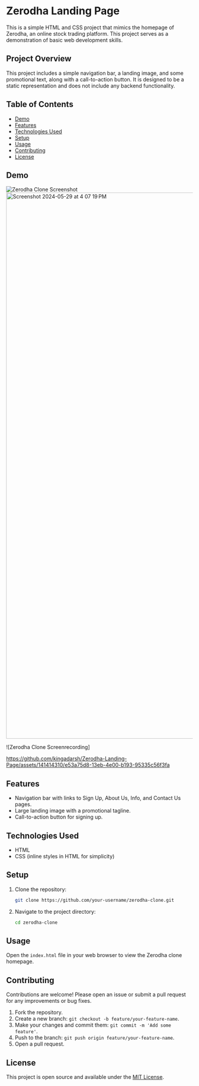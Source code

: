 # Zerodha Landing Page

This is a simple HTML and CSS project that mimics the homepage of Zerodha, an online stock trading platform. This project serves as a demonstration of basic web development skills.

## Project Overview

This project includes a simple navigation bar, a landing image, and some promotional text, along with a call-to-action button. It is designed to be a static representation and does not include any backend functionality.

## Table of Contents

- [Demo](#demo)
- [Features](#features)
- [Technologies Used](#technologies-used)
- [Setup](#setup)
- [Usage](#usage)
- [Contributing](#contributing)
- [License](#license)

## Demo

![Zerodha Clone Screenshot](./landing.png)
<img width="1470" alt="Screenshot 2024-05-29 at 4 07 19 PM" src="https://github.com/kingadarsh/Zerodha-Landing-Page/assets/141414310/9f12ad6c-b029-4bbe-b242-3d2a6a3e3eea">

![Zerodha Clone Screenrecording]

https://github.com/kingadarsh/Zerodha-Landing-Page/assets/141414310/e53a75d8-13eb-4e00-b193-95335c56f3fa


## Features

- Navigation bar with links to Sign Up, About Us, Info, and Contact Us pages.
- Large landing image with a promotional tagline.
- Call-to-action button for signing up.

## Technologies Used

- HTML
- CSS (inline styles in HTML for simplicity)

## Setup

1. Clone the repository:

    ```sh
    git clone https://github.com/your-username/zerodha-clone.git
    ```

2. Navigate to the project directory:

    ```sh
    cd zerodha-clone
    ```

## Usage

Open the `index.html` file in your web browser to view the Zerodha clone homepage.

## Contributing

Contributions are welcome! Please open an issue or submit a pull request for any improvements or bug fixes.

1. Fork the repository.
2. Create a new branch: `git checkout -b feature/your-feature-name`.
3. Make your changes and commit them: `git commit -m 'Add some feature'`.
4. Push to the branch: `git push origin feature/your-feature-name`.
5. Open a pull request.

## License

This project is open source and available under the [MIT License](LICENSE).
